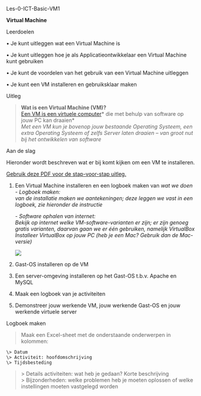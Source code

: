 Les-0-ICT-Basic-VM1

**Virtual Machine**

Leerdoelen  


• Je kunt uitleggen wat een Virtual Machine is

• Je kunt uitleggen hoe je als Applicatieontwikkelaar een Virtual Machine kunt
gebruiken

• Je kunt de voordelen van het gebruik van een Virtual Machine uitleggen

• Je kunt een VM installeren en gebruiksklaar maken

Uitleg  


>   **Wat is een Virtual Machine (VM)?**  
>   [Een VM is een virtuele
>   computer](https://nl.wikipedia.org/wiki/Virtuele_machine)* die met behulp
>   van software op jouw PC kan draaien*  
>   *Met een VM kun je bovenop jouw bestaande Operating Systeem, een extra
>   Operating Systeem of zelfs Server laten draaien – van groot nut bij het
>   ontwikkelen van software*  
>   

Aan de slag  
  
Hieronder wordt beschreven wat er bij komt kijken om een VM te installeren.

[Gebruik deze PDF voor de stap-voor-stap uitleg.](Basic-IT-VM-installeren.pdf)  
  


1.  Een Virtual Machine installeren en een logboek maken van *wat we doen*  
    *- Logboek maken:*  
    *van de installatie maken we aantekeningen; deze leggen we vast in een
    logboek, zie hieronder de instructie*  
      
    *- Software ophalen van internet:*  
    *Bekijk op internet welke VM-software-varianten er zijn; er zijn genoeg
    gratis varianten, daarvan gaan we er één gebruiken, namelijk VirtualBox*  
    *Installeer VirtualBox op jouw PC (heb je een Mac? Gebruik dan de
    Mac-versie)*  
      
    

    ![](media/36e8f4113f351f0e0a0d61f7f40cd11c.png)

2.  Gast-OS installeren op de VM

3.  Een server-omgeving installeren op het Gast-OS t.b.v. Apache en MySQL

4.  Maak een logboek van je activiteiten

5.  Demonstreer jouw werkende VM, jouw werkende Gast-OS en jouw werkende
    virtuele server

Logboek maken

>   Maak een Excel-sheet met de onderstaande onderwerpen in kolommen:

	\> Datum  
	\> Activiteit: hoofdomschrijving  
	\> Tijdsbesteding

>   \> Details activiteiten: wat heb je gedaan? Korte beschrijving  
>   	\> Bijzonderheden: welke problemen heb je moeten oplossen of welke
>   instellingen moeten vastgelegd worden
